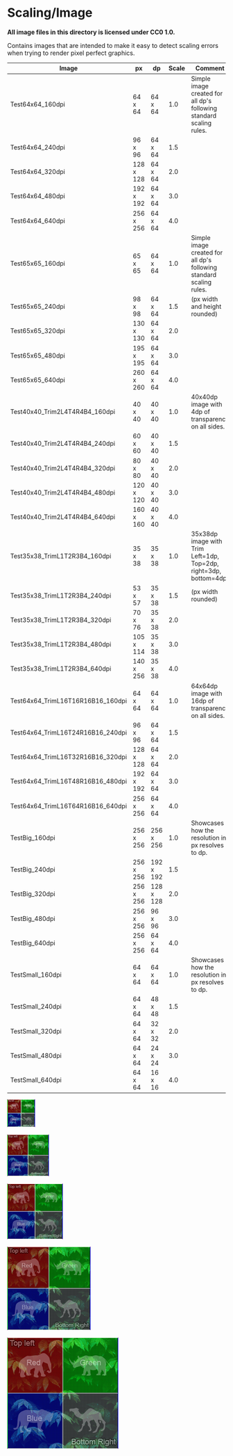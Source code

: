 # Scaling/Image

**All image files in this directory is licensed under CC0 1.0.**

Contains images that are intended to make it easy to detect scaling errors when trying to render pixel perfect graphics.

Image                             | px        | dp        | Scale | Comment
----------------------------------|-----------|-----------|-------|-------------------------------------------------------------
Test64x64_160dpi                  |  64 x  64 |  64 x  64 |   1.0 | Simple image created for all dp's following standard scaling rules.
Test64x64_240dpi                  |  96 x  96 |  64 x  64 |   1.5 |
Test64x64_320dpi                  | 128 x 128 |  64 x  64 |   2.0 |
Test64x64_480dpi                  | 192 x 192 |  64 x  64 |   3.0 |
Test64x64_640dpi                  | 256 x 256 |  64 x  64 |   4.0 |
Test65x65_160dpi                  |  65 x  65 |  64 x  64 |   1.0 | Simple image created for all dp's following standard scaling rules.
Test65x65_240dpi                  |  98 x  98 |  64 x  64 |   1.5 | (px width and height rounded)
Test65x65_320dpi                  | 130 x 130 |  64 x  64 |   2.0 |
Test65x65_480dpi                  | 195 x 195 |  64 x  64 |   3.0 |
Test65x65_640dpi                  | 260 x 260 |  64 x  64 |   4.0 |
Test40x40_Trim2L4T4R4B4_160dpi    |  40 x  40 |  40 x  40 |   1.0 | 40x40dp image with 4dp of transparency on all sides.
Test40x40_Trim2L4T4R4B4_240dpi    |  60 x  60 |  40 x  40 |   1.5 |
Test40x40_Trim2L4T4R4B4_320dpi    |  80 x  80 |  40 x  40 |   2.0 |
Test40x40_Trim2L4T4R4B4_480dpi    | 120 x 120 |  40 x  40 |   3.0 |
Test40x40_Trim2L4T4R4B4_640dpi    | 160 x 160 |  40 x  40 |   4.0 |
Test35x38_TrimL1T2R3B4_160dpi     |  35 x  38 |  35 x  38 |   1.0 | 35x38dp image with Trim Left=1dp, Top=2dp, right=3dp, bottom=4dp.
Test35x38_TrimL1T2R3B4_240dpi     |  53 x  57 |  35 x  38 |   1.5 | (px width rounded)
Test35x38_TrimL1T2R3B4_320dpi     |  70 x  76 |  35 x  38 |   2.0 |
Test35x38_TrimL1T2R3B4_480dpi     | 105 x 114 |  35 x  38 |   3.0 |
Test35x38_TrimL1T2R3B4_640dpi     | 140 x 256 |  35 x  38 |   4.0 |
Test64x64_TrimL16T16R16B16_160dpi |  64 x  64 |  64 x  64 |   1.0 | 64x64dp image with 16dp of transparency on all sides.
Test64x64_TrimL16T24R16B16_240dpi |  96 x  96 |  64 x  64 |   1.5 |
Test64x64_TrimL16T32R16B16_320dpi | 128 x 128 |  64 x  64 |   2.0 |
Test64x64_TrimL16T48R16B16_480dpi | 192 x 192 |  64 x  64 |   3.0 |
Test64x64_TrimL16T64R16B16_640dpi | 256 x 256 |  64 x  64 |   4.0 |
TestBig_160dpi                    | 256 x 256 | 256 x 256 |   1.0 | Showcases how the resolution in px resolves to dp.
TestBig_240dpi                    | 256 x 256 | 192 x 192 |   1.5 |
TestBig_320dpi                    | 256 x 256 | 128 x 128 |   2.0 |
TestBig_480dpi                    | 256 x 256 |  96 x  96 |   3.0 |
TestBig_640dpi                    | 256 x 256 |  64 x  64 |   4.0 |
TestSmall_160dpi                  |  64 x  64 |  64 x  64 |   1.0 | Showcases how the resolution in px resolves to dp.
TestSmall_240dpi                  |  64 x  64 |  48 x  48 |   1.5 |
TestSmall_320dpi                  |  64 x  64 |  32 x  32 |   2.0 |
TestSmall_480dpi                  |  64 x  64 |  24 x  24 |   3.0 |
TestSmall_640dpi                  |  64 x  64 |  16 x  16 |   4.0 |


![alt text](./Test64x64_160dpi.png "Test64x64_160dpi")

![alt text](./Test64x64_240dpi.png "Test64x64_240dpi")

![alt text](./Test64x64_320dpi.png "Test64x64_320dpi")

![alt text](./Test64x64_480dpi.png "Test64x64_480dpi")

![alt text](./Test64x64_640dpi.png "Test64x64_640dpi")
